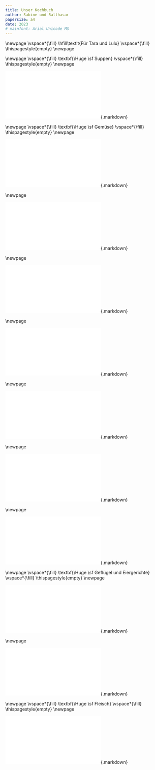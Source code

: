 ```yaml
---
title: Unser Kochbuch
author: Sabine und Balthasar
papersize: a4
date: 2023
# mainfont: Arial Unicode MS
---
```

\newpage
\vspace*{\fill}
\hfill\textit{Für Tara und Lulu}
\vspace*{\fill}
\thispagestyle{empty}
\newpage


\newpage
\vspace*{\fill}
\textbf{\Huge \sf Suppen}
\vspace*{\fill}
\thispagestyle{empty}
\newpage

![](../_recipes/Soupealoignon.md){.markdown}

\newpage
\vspace*{\fill}
\textbf{\Huge \sf Gemüse}
\vspace*{\fill}
\thispagestyle{empty}
\newpage

![](../_recipes/Rotkraut.md){.markdown}

\newpage

![](../_recipes/Randen.md){.markdown}

\newpage

![](../_recipes/Doerrbohnen.md){.markdown}

\newpage

![](../_recipes/kartoffelgratin.md){.markdown}

\newpage

![](../_recipes/Schwarzwurzel.md){.markdown}

\newpage

![](../_recipes/Alugobhi.md){.markdown}

\newpage

![](../_recipes/Daal.md){.markdown}

\newpage
\vspace*{\fill}
\textbf{\Huge \sf Geflügel und Eiergerichte}
\vspace*{\fill}
\thispagestyle{empty}
\newpage

![](../_recipes/Coqauvin.md){.markdown}

\newpage

![](../_recipes/Ekri.md){.markdown}


\newpage 
\vspace*{\fill}
\textbf{\Huge \sf Fleisch}
\vspace*{\fill}
\thispagestyle{empty}
\newpage


![](../_recipes/roastbeef.md){.markdown}

